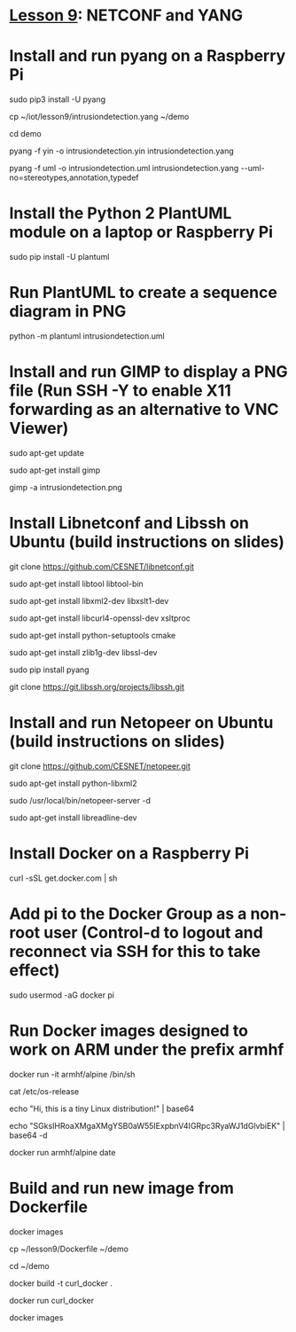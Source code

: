 # <a href="https://goo.gl/RIzzfl">Lesson 9</a>: NETCONF and YANG

# Install and run pyang on a Raspberry Pi

sudo pip3 install -U pyang

cp ~/iot/lesson9/intrusiondetection.yang ~/demo

cd demo

pyang -f yin -o intrusiondetection.yin intrusiondetection.yang

pyang -f uml -o intrusiondetection.uml intrusiondetection.yang --uml-no=stereotypes,annotation,typedef

# Install the Python 2 PlantUML module on a laptop or Raspberry Pi

sudo pip install -U plantuml

# Run PlantUML to create a sequence diagram in PNG

python -m plantuml intrusiondetection.uml

# Install and run GIMP to display a PNG file (Run SSH -Y to enable X11 forwarding as an alternative to VNC Viewer)

sudo apt-get update

sudo apt-get install gimp

gimp -a intrusiondetection.png

# Install Libnetconf and Libssh on Ubuntu (build instructions on slides)

git clone https://github.com/CESNET/libnetconf.git

sudo apt-get install libtool libtool-bin

sudo apt-get install libxml2-dev libxslt1-dev

sudo apt-get install libcurl4-openssl-dev xsltproc

sudo apt-get install python-setuptools cmake

sudo apt-get install zlib1g-dev libssl-dev

sudo pip install pyang

git clone https://git.libssh.org/projects/libssh.git

# Install and run Netopeer on Ubuntu (build instructions on slides)

git clone https://github.com/CESNET/netopeer.git

sudo apt-get install python-libxml2

sudo /usr/local/bin/netopeer-server -d

sudo apt-get install libreadline-dev

# Install Docker on a Raspberry Pi

curl -sSL get.docker.com | sh

# Add pi to the Docker Group as a non-root user (Control-d to logout and reconnect via SSH for this to take effect)

sudo usermod -aG docker pi

# Run Docker images designed to work on ARM under the prefix armhf

docker run -it armhf/alpine /bin/sh

cat /etc/os-release

echo "Hi, this is a tiny Linux distribution!" | base64

echo "SGksIHRoaXMgaXMgYSB0aW55IExpbnV4IGRpc3RyaWJ1dGlvbiEK" | base64 -d

docker run armhf/alpine date

# Build and run new image from Dockerfile

docker images

cp ~/lesson9/Dockerfile ~/demo

cd ~/demo

docker build -t curl_docker .

docker run curl_docker

docker images
